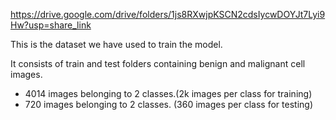 https://drive.google.com/drive/folders/1js8RXwjpKSCN2cdsIycwDOYJt7Lyi9Hw?usp=share_link

This is the dataset we have used to train the model. 

It consists of train and test folders containing benign and malignant cell images.

- 4014 images belonging to 2 classes.(2k images per class for training)
- 720 images belonging to 2 classes. (360 images per class for testing)
